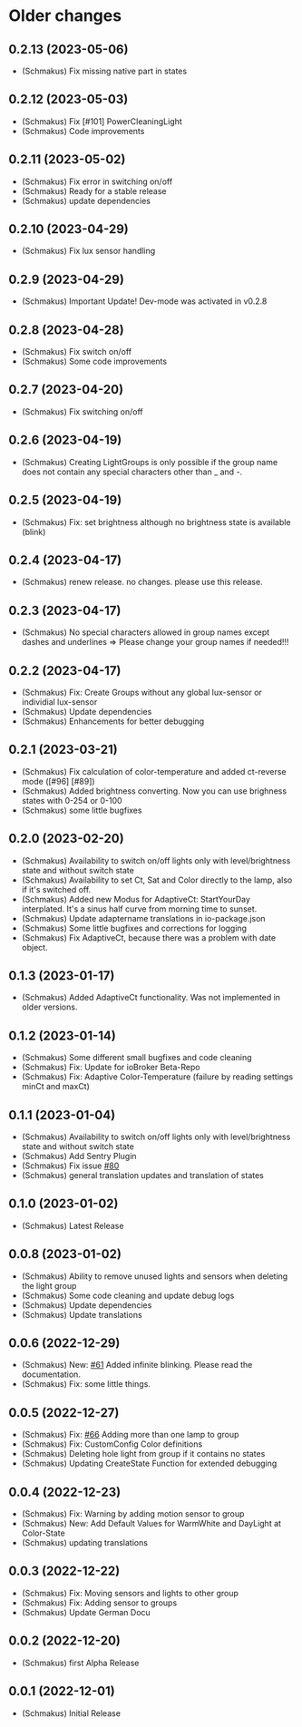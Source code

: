 # Older changes
## 0.2.13 (2023-05-06)

-   (Schmakus) Fix missing native part in states

## 0.2.12 (2023-05-03)

-   (Schmakus) Fix [#101] PowerCleaningLight
-   (Schmakus) Code improvements

## 0.2.11 (2023-05-02)

-   (Schmakus) Fix error in switching on/off
-   (Schmakus) Ready for a stable release
-   (Schmakus) update dependencies

## 0.2.10 (2023-04-29)

-   (Schmakus) Fix lux sensor handling

## 0.2.9 (2023-04-29)

-   (Schmakus) Important Update! Dev-mode was activated in v0.2.8

## 0.2.8 (2023-04-28)

-   (Schmakus) Fix switch on/off
-   (Schmakus) Some code improvements

## 0.2.7 (2023-04-20)

-   (Schmakus) Fix switching on/off

## 0.2.6 (2023-04-19)

-   (Schmakus) Creating LightGroups is only possible if the group name does not contain any special characters other than \_ and -.

## 0.2.5 (2023-04-19)

-   (Schmakus) Fix: set brightness although no brightness state is available (blink)

## 0.2.4 (2023-04-17)

-   (Schmakus) renew release. no changes. please use this release.

## 0.2.3 (2023-04-17)

-   (Schmakus) No special characters allowed in group names except dashes and underlines => Please change your group names if needed!!!

## 0.2.2 (2023-04-17)

-   (Schmakus) Fix: Create Groups without any global lux-sensor or individial lux-sensor
-   (Schmakus) Update dependencies
-   (Schmakus) Enhancements for better debugging

## 0.2.1 (2023-03-21)

-   (Schmakus) Fix calculation of color-temperature and added ct-reverse mode ([#96] [#89])
-   (Schmakus) Added brightness converting. Now you can use brighness states with 0-254 or 0-100
-   (Schmakus) some little bugfixes

## 0.2.0 (2023-02-20)

-   (Schmakus) Availability to switch on/off lights only with level/brightness state and without switch state
-   (Schmakus) Availability to set Ct, Sat and Color directly to the lamp, also if it's switched off.
-   (Schmakus) Added new Modus for AdaptiveCt: StartYourDay interplated. It's a sinus half curve from morning time to sunset.
-   (Schmakus) Update adaptername translations in io-package.json
-   (Schmakus) Some little bugfixes and corrections for logging
-   (Schmakus) Fix AdaptiveCt, because there was a problem with date object.

## 0.1.3 (2023-01-17)

-   (Schmakus) Added AdaptiveCt functionality. Was not implemented in older versions.

## 0.1.2 (2023-01-14)

-   (Schmakus) Some different small bugfixes and code cleaning
-   (Schmakus) Fix: Update for ioBroker Beta-Repo
-   (Schmakus) Fix: Adaptive Color-Temperature (failure by reading settings minCt and maxCt)

## 0.1.1 (2023-01-04)

-   (Schmakus) Availability to switch on/off lights only with level/brightness state and without switch state
-   (Schmakus) Add Sentry Plugin
-   (Schmakus) Fix issue [#80](https://github.com/Schmakus/ioBroker.lightcontrol/issues/80)
-   (Schmakus) general translation updates and translation of states

## 0.1.0 (2023-01-02)

-   (Schmakus) Latest Release

## 0.0.8 (2023-01-02)

-   (Schmakus) Ability to remove unused lights and sensors when deleting the light group
-   (Schmakus) Some code cleaning and update debug logs
-   (Schmakus) Update dependencies
-   (Schmakus) Update translations

## 0.0.6 (2022-12-29)

-   (Schmakus) New: [#61](https://github.com/Schmakus/ioBroker.lightcontrol/issues/61) Added infinite blinking. Please read the documentation.
-   (Schmakus) Fix: some little things.

## 0.0.5 (2022-12-27)

-   (Schmakus) Fix: [#66](https://github.com/Schmakus/ioBroker.lightcontrol/issues/66) Adding more than one lamp to group
-   (Schmakus) Fix: CustomConfig Color definitions
-   (Schmakus) Deleting hole light from group if it contains no states
-   (Schmakus) Updating CreateState Function for extended debugging

## 0.0.4 (2022-12-23)

-   (Schmakus) Fix: Warning by adding motion sensor to group
-   (Schmakus) New: Add Default Values for WarmWhite and DayLight at Color-State
-   (Schmakus) updating translations

## 0.0.3 (2022-12-22)

-   (Schmakus) Fix: Moving sensors and lights to other group
-   (Schmakus) Fix: Adding sensor to groups
-   (Schmakus) Update German Docu

## 0.0.2 (2022-12-20)

-   (Schmakus) first Alpha Release

## 0.0.1 (2022-12-01)

-   (Schmakus) Initial Release
